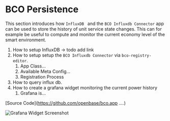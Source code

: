 # BCO Persistence

This section introduces how ```InfluxDB ``` and the ```BCO Influxdb Connector``` app can be used to store the history of unit service state changes. This can for example be useful to compute and monitor the current economy level of the smart environment.

1. How to setup InfluxDB -> todo add link
2. How to setup setup the ```BCO Influxdb Connector``` via ```bco-registry-editor```.
   1. App Class...
   2. Available Meta Config...
   3. Registration Process
3. How to query influx db.
4. How to create a grafana widget monitoring the current power history
   1. Grafana is...


[Source Code](https://github.com/openbase/bco.app ....)

![Grafana Widget Screenshot](/images/grafana.jpg)
